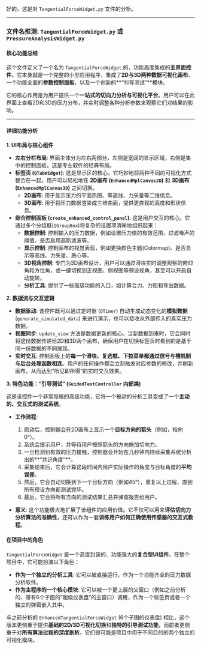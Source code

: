 好的，这是对 `TangentialForceWidget.py` 文件的分析。

---

### 文件名推测: `TangentialForceWidget.py` 或 `PressureAnalysisWidget.py`

#### 核心功能总结

这个文件定义了一个名为 `TangentialForceWidget` 的、功能高度集成的**主界面控件**。它本身就是一个完整的小型应用程序，集成了**2D与3D两种数据可视化画布**、一个功能全面的**参数控制面板**，以及一个创新的**“引导测试”**模块。

它的核心作用是为用户提供一个**一站式的切向力分析与可视化平台**。用户可以在此界面上查看2D和3D的压力分布，并实时调整各种分析参数来观察它们对结果的影响。

---

#### 详细功能分析

**1. UI布局与核心组件**

* **左右分栏布局**: 界面主体分为左右两部分，左侧是宽阔的显示区域，右侧是集中的控制面板，这是专业软件的经典布局。
* **标签页 (`QTabWidget`)**: 这是显示区的核心。它巧妙地将两种不同的可视化方式整合在一起，用户可以轻松地在 **2D画布 (`EnhancedMplCanvas2D`)** 和 **3D画布 (`EnhancedMplCanvas3D`)** 之间切换。
    * **2D画布**: 用于显示压力的平面热图、等高线、力矢量等二维信息。
    * **3D画布**: 用于将压力数据渲染成三维曲面，提供更直观的高度和形状信息。
* **综合控制面板 (`create_enhanced_control_panel`)**: 这是用户交互的核心。它通过多个分组框(`QGroupBox`)将复杂的设置项清晰地组织起来：
    * **数据控制**: 控制输入的压力数据，例如设置压力值的有效范围、过滤噪声的阈值、是否启用高斯滤波等。
    * **显示控制**: 控制画布的视觉表现，例如更换颜色主题(Colormap)、是否显示等高线、力矢量、质心等。
    * **3D视角控制**: 专门为3D画布设计，用户可以通过滑块实时调整观察的俯仰角和方位角，或一键切换到正视图、侧视图等预设视角，甚至可以开启自动旋转。
    * **分析工具**: 提供了一些高级功能的入口，如计算合力、力矩和导出数据。

**2. 数据流与交互逻辑**

* **数据驱动**: 该控件既可以通过定时器 (`QTimer`) 自动生成动态变化的**模拟数据** (`generate_simulated_data`) 来进行演示，也可以接收从外部传入的真实压力数据。
* **视图同步**: `update_view` 方法是数据更新的核心。当新数据到来时，它会同时将这份数据传递给2D和3D两个画布，确保用户在切换标签页时看到的是基于同一份数据的不同展现。
* **实时交互**: 控制面板上的**每一个滑块、复选框、下拉菜单都通过信号与槽机制与后台处理函数相连**。用户的任何操作都会立刻触发对应参数的修改，并刷新画布，从而达到“所见即所得”的实时交互效果。

**3. 特色功能：“引导测试” (`GuidedTestController` 内部类)**

这是该控件一个非常亮眼的高级功能，它将一个被动的分析工具变成了一个**主动的、交互式的测试系统**。

* **工作流程**:
    1.  启动后，控制器会在2D画布上显示一个**目标方向的箭头**（例如，指向0°）。
    2.  系统会提示用户，并等待用户按照箭头的方向施加切向力。
    3.  一旦检测到有效的压力接触，控制器会开始在几秒钟内持续采集系统分析出的**“共识角度”**。
    4.  采集结束后，它会计算这段时间内用户实际操作的角度与目标角度的**平均误差**。
    5.  然后，它会自动切换到下一个目标方向（例如45°），重复以上过程，直到所有预设方向都测试完毕。
    6.  最后，它会将所有方向的测试结果汇总并弹窗报告给用户。

* **意义**: 这个功能极大地扩展了该组件的应用价值。它不仅可以用来**评估切向力分析算法的准确性**，还可以作为一套**训练用户如何正确使用传感器的交互式教程**。

#### 在项目中的角色

`TangentialForceWidget` 是一个高度封装的、功能强大的**复合型UI组件**。在整个项目中，它可能扮演以下角色：

* **作为一个独立的分析工具**: 它可以被直接运行，作为一个功能齐全的压力数据分析软件。
* **作为主程序的一个核心模块**: 它可以被一个更上层的父窗口（例如之前分析的、带有6个子图的“超级仪表盘”的主窗口）调用，作为一个标签页或者一个独立的弹窗嵌入其中。

与之前分析的 `EnhancedTangentialForceWidget` (6个子图的仪表盘) 相比，这个版本更侧重于提供**基础的2D/3D可视化切换**和**独特的引导测试功能**，而前者更侧重于对**所有算法过程的深度剖析**。它们很可能是项目中用于不同目的的两个独立的可视化模块。
